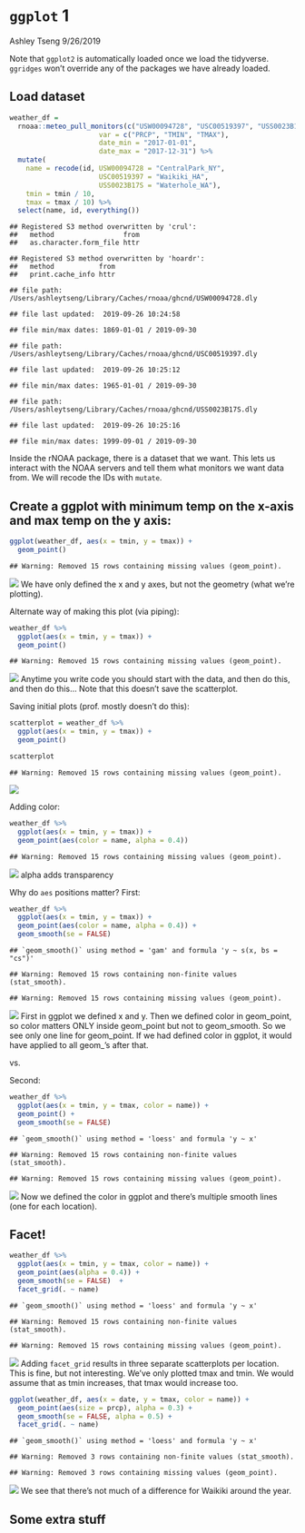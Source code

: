 `ggplot` 1
================
Ashley Tseng
9/26/2019

Note that `ggplot2` is automatically loaded once we load the tidyverse.
`ggridges` won’t override any of the packages we have already loaded.

## Load dataset

``` r
weather_df = 
  rnoaa::meteo_pull_monitors(c("USW00094728", "USC00519397", "USS0023B17S"),
                      var = c("PRCP", "TMIN", "TMAX"), 
                      date_min = "2017-01-01",
                      date_max = "2017-12-31") %>%
  mutate(
    name = recode(id, USW00094728 = "CentralPark_NY", 
                      USC00519397 = "Waikiki_HA",
                      USS0023B17S = "Waterhole_WA"),
    tmin = tmin / 10,
    tmax = tmax / 10) %>%
  select(name, id, everything())
```

    ## Registered S3 method overwritten by 'crul':
    ##   method                 from
    ##   as.character.form_file httr

    ## Registered S3 method overwritten by 'hoardr':
    ##   method           from
    ##   print.cache_info httr

    ## file path:          /Users/ashleytseng/Library/Caches/rnoaa/ghcnd/USW00094728.dly

    ## file last updated:  2019-09-26 10:24:58

    ## file min/max dates: 1869-01-01 / 2019-09-30

    ## file path:          /Users/ashleytseng/Library/Caches/rnoaa/ghcnd/USC00519397.dly

    ## file last updated:  2019-09-26 10:25:12

    ## file min/max dates: 1965-01-01 / 2019-09-30

    ## file path:          /Users/ashleytseng/Library/Caches/rnoaa/ghcnd/USS0023B17S.dly

    ## file last updated:  2019-09-26 10:25:16

    ## file min/max dates: 1999-09-01 / 2019-09-30

Inside the rNOAA package, there is a dataset that we want. This lets us
interact with the NOAA servers and tell them what monitors we want data
from. We will recode the IDs with
`mutate`.

## Create a ggplot with minimum temp on the x-axis and max temp on the y axis:

``` r
ggplot(weather_df, aes(x = tmin, y = tmax)) + 
  geom_point()
```

    ## Warning: Removed 15 rows containing missing values (geom_point).

![](Visualization1_files/figure-gfm/unnamed-chunk-1-1.png)<!-- --> We
have only defined the x and y axes, but not the geometry (what we’re
plotting).

Alternate way of making this plot (via piping):

``` r
weather_df %>% 
  ggplot(aes(x = tmin, y = tmax)) + 
  geom_point()
```

    ## Warning: Removed 15 rows containing missing values (geom_point).

![](Visualization1_files/figure-gfm/unnamed-chunk-2-1.png)<!-- -->
Anytime you write code you should start with the data, and then do this,
and then do this… Note that this doesn’t save the scatterplot.

Saving initial plots (prof. mostly doesn’t do this):

``` r
scatterplot = weather_df %>% 
  ggplot(aes(x = tmin, y = tmax)) + 
  geom_point()

scatterplot
```

    ## Warning: Removed 15 rows containing missing values (geom_point).

![](Visualization1_files/figure-gfm/unnamed-chunk-3-1.png)<!-- -->

Adding color:

``` r
weather_df %>% 
  ggplot(aes(x = tmin, y = tmax)) + 
  geom_point(aes(color = name, alpha = 0.4))
```

    ## Warning: Removed 15 rows containing missing values (geom_point).

![](Visualization1_files/figure-gfm/unnamed-chunk-4-1.png)<!-- --> alpha
adds transparency

Why do `aes` positions matter? First:

``` r
weather_df %>% 
  ggplot(aes(x = tmin, y = tmax)) + 
  geom_point(aes(color = name, alpha = 0.4)) +
  geom_smooth(se = FALSE)
```

    ## `geom_smooth()` using method = 'gam' and formula 'y ~ s(x, bs = "cs")'

    ## Warning: Removed 15 rows containing non-finite values (stat_smooth).

    ## Warning: Removed 15 rows containing missing values (geom_point).

![](Visualization1_files/figure-gfm/unnamed-chunk-5-1.png)<!-- --> First
in ggplot we defined x and y. Then we defined color in geom\_point, so
color matters ONLY inside geom\_point but not to geom\_smooth. So we see
only one line for geom\_point. If we had defined color in ggplot, it
would have applied to all geom\_’s after that.

vs.

Second:

``` r
weather_df %>% 
  ggplot(aes(x = tmin, y = tmax, color = name)) + 
  geom_point() +
  geom_smooth(se = FALSE)
```

    ## `geom_smooth()` using method = 'loess' and formula 'y ~ x'

    ## Warning: Removed 15 rows containing non-finite values (stat_smooth).

    ## Warning: Removed 15 rows containing missing values (geom_point).

![](Visualization1_files/figure-gfm/unnamed-chunk-6-1.png)<!-- --> Now
we defined the color in ggplot and there’s multiple smooth lines (one
for each location).

## Facet\!

``` r
weather_df %>% 
  ggplot(aes(x = tmin, y = tmax, color = name)) + 
  geom_point(aes(alpha = 0.4)) +
  geom_smooth(se = FALSE)  + 
  facet_grid(. ~ name)
```

    ## `geom_smooth()` using method = 'loess' and formula 'y ~ x'

    ## Warning: Removed 15 rows containing non-finite values (stat_smooth).

    ## Warning: Removed 15 rows containing missing values (geom_point).

![](Visualization1_files/figure-gfm/unnamed-chunk-7-1.png)<!-- -->
Adding `facet_grid` results in three separate scatterplots per location.
This is fine, but not interesting. We’ve only plotted tmax and tmin. We
would assume that as tmin increases, that tmax would increase too.

``` r
ggplot(weather_df, aes(x = date, y = tmax, color = name)) + 
  geom_point(aes(size = prcp), alpha = 0.3) +
  geom_smooth(se = FALSE, alpha = 0.5) + 
  facet_grid(. ~ name)
```

    ## `geom_smooth()` using method = 'loess' and formula 'y ~ x'

    ## Warning: Removed 3 rows containing non-finite values (stat_smooth).

    ## Warning: Removed 3 rows containing missing values (geom_point).

![](Visualization1_files/figure-gfm/unnamed-chunk-8-1.png)<!-- --> We
see that there’s not much of a difference for Waikiki around the year.

## Some extra stuff
